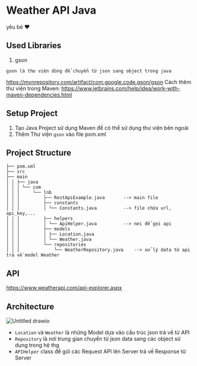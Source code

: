 # Weather API Java
yêu bé ❤️

## Used Libraries
1. gson
```
gson là thư viện dùng để chuyển từ json sang object trong java
```
https://mvnrepository.com/artifact/com.google.code.gson/gson
Cách thêm thư viện trong Maven: https://www.jetbrains.com/help/idea/work-with-maven-dependencies.html

## Setup Project
1. Tạo Java Project sử dụng Maven để có thể sử dụng thư viện bên ngoài
2. Thêm Thư viện `gson` vào file pom.xml

## Project Structure
```
├── pom.xml
├── src
├── main
│ │ ├── java
│ │ │ └── com
│ │ │     └── lnb
│ │ │         ├── RestApiExample.java       --> main file
│ │ │         ├── constants
│ │ │         │ └── Constants.java          --> file chứa url, api_key,...
│ │ │         ├── helpers
│ │ │         │ └── ApiHelper.java          --> nơi để gọi api
│ │ │         ├── models
│ │ │         │ ├── Location.java
│ │ │         │ └── Weather.java
│ │ │         └── repositories
│ │ │             └── WeatherRepository.java    --> xử lý data từ api trả về model Weather
```

## API
https://www.weatherapi.com/api-explorer.aspx

## Architecture
![Untitled drawio](https://user-images.githubusercontent.com/38499139/206187786-02b358d0-509d-478f-bfa1-7d445a2091d6.png)
- `Location` và `Weather` là những Model dựa vào cấu trúc json trả về từ API
- `Repository` là nơi trung gian chuyển từ json data sang các object sử dụng trong hệ thg
- `APIHelper` class để gửi các Request API lên Server trả về Response từ Server




